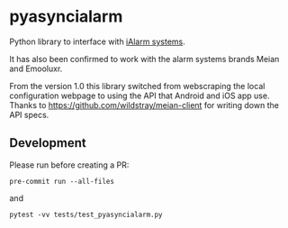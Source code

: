 # pyasyncialarm
Python library to interface with [iAlarm systems](https://www.antifurtocasa365.it/).

It has also been confirmed to work with the alarm systems brands Meian and Emooluxr.

From the version 1.0 this library switched from webscraping the local configuration webpage to using the API that Android and iOS app use.
Thanks to https://github.com/wildstray/meian-client for writing down the API specs.


## Development

Please run before creating a PR:

`pre-commit run --all-files`

and

`pytest -vv tests/test_pyasyncialarm.py`
